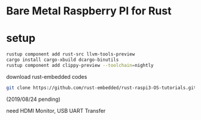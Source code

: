 
# Bare Metal Raspberry PI for Rust


# setup


```bash
rustup component add rust-src llvm-tools-preview
cargo install cargo-xbuild dcargo-binutils
rustup component add clippy-preview --toolchain=nightly
```


download rust-embedded codes

```bash
git clone https://github.com/rust-embedded/rust-raspi3-OS-tutorials.git
```

(2019/08/24 pending)

need HDMI Monitor, USB UART Transfer

